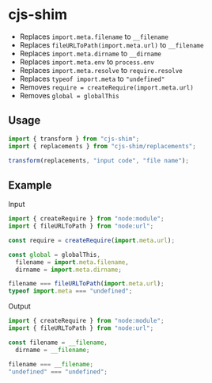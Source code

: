 # cjs-shim

- Replaces `import.meta.filename` to `__filename`
- Replaces `fileURLToPath(import.meta.url)` to `__filename`
- Replaces `import.meta.dirname` to `__dirname`
- Replaces `import.meta.env` to `process.env`
- Replaces `import.meta.resolve` to `require.resolve`
- Replaces `typeof import.meta` to `"undefined"`
- Removes `require = createRequire(import.meta.url)`
- Removes `global = globalThis`

## Usage

```js
import { transform } from "cjs-shim";
import { replacements } from "cjs-shim/replacements";

transform(replacements, "input code", "file name");
```

## Example

Input

```js
import { createRequire } from "node:module";
import { fileURLToPath } from "node:url";

const require = createRequire(import.meta.url);

const global = globalThis,
  filename = import.meta.filename,
  dirname = import.meta.dirname;

filename === fileURLToPath(import.meta.url);
typeof import.meta === "undefined";
```

Output

```js
import { createRequire } from "node:module";
import { fileURLToPath } from "node:url";

const filename = __filename,
  dirname = __filename;

filename === __filename;
"undefined" === "undefined";
```
